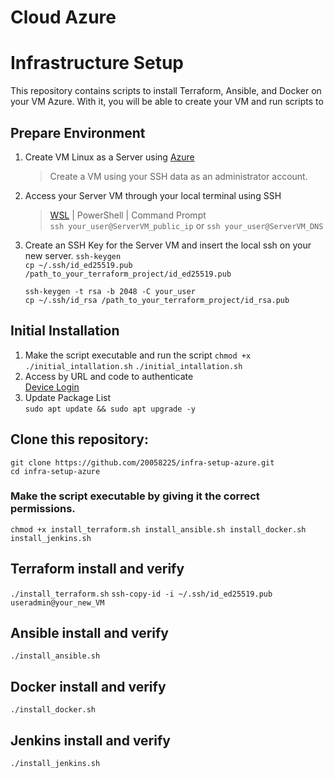 # Cloud Azure
# Infrastructure Setup

This repository contains scripts to install Terraform, Ansible, and Docker on your VM Azure.
With it, you will be able to create your VM and run scripts to 

## Prepare Environment 
   1. Create VM Linux as a Server using [Azure](https://learn.microsoft.com/en-us/azure/virtual-machines/windows/quick-create-portal)
       > Create a VM using your SSH data as an administrator account.
   2. Access your Server VM through your local terminal using SSH
       > [WSL](https://ubuntu.com/desktop/wsl) | PowerShell | Command Prompt       
     ```ssh your_user@ServerVM_public_ip``` or ```ssh your_user@ServerVM_DNS```      
   3. Create an SSH Key for the Server VM and insert the local ssh on your new server.
      ```ssh-keygen```   
      ```cp ~/.ssh/id_ed25519.pub /path_to_your_terraform_project/id_ed25519.pub```   
      
      ```ssh-keygen -t rsa -b 2048 -C your_user```      
      ```cp ~/.ssh/id_rsa /path_to_your_terraform_project/id_rsa.pub```   
      
## Initial Installation
   1. Make the script executable and run the script
   ```chmod +x ./initial_intallation.sh```
      ```./initial_intallation.sh```
   2. Access by URL and code to authenticate   
      [Device Login](https://microsoft.com/devicelogin)
   3. Update Package List   
      ```sudo apt update && sudo apt upgrade -y```
            
## Clone this repository:
   ```git clone https://github.com/20058225/infra-setup-azure.git```   
   ```cd infra-setup-azure```
   
   ### Make the script executable by giving it the correct permissions.   
   ```chmod +x install_terraform.sh install_ansible.sh install_docker.sh install_jenkins.sh```   

## Terraform install and verify
```./install_terraform.sh```
```ssh-copy-id -i ~/.ssh/id_ed25519.pub useradmin@your_new_VM```
## Ansible install and verify
```./install_ansible.sh```
## Docker install and verify 
```./install_docker.sh```
## Jenkins install and verify 
```./install_jenkins.sh``` 
